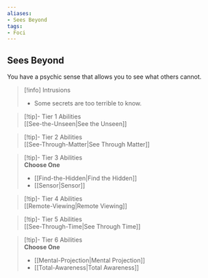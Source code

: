 ```yaml
---
aliases:
- Sees Beyond
tags:
- Foci
---
```


  
## Sees Beyond  
You have a psychic sense that allows you to see what others cannot.  

>[!info] Intrusions  
>- Some secrets are too terrible to know.  


>[!tip]- Tier 1 Abilities  
> [[See-the-Unseen|See the Unseen]]  


>[!tip]- Tier 2 Abilities  
> [[See-Through-Matter|See Through Matter]]  


>[!tip]- Tier 3 Abilities  
> **Choose One**  
>- [[Find-the-Hidden|Find the Hidden]]  
>- [[Sensor|Sensor]]  


>[!tip]- Tier 4 Abilities  
> [[Remote-Viewing|Remote Viewing]]  


>[!tip]- Tier 5 Abilities  
> [[See-Through-Time|See Through Time]]  


>[!tip]- Tier 6 Abilities  
> **Choose One**  
>- [[Mental-Projection|Mental Projection]]  
>- [[Total-Awareness|Total Awareness]]